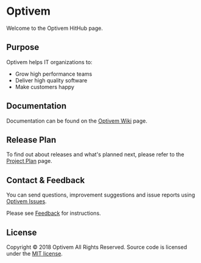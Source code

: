 # Optivem

Welcome to the Optivem HitHub page.

## Purpose

Optivem helps IT organizations to:

* Grow high performance teams
* Deliver high quality software
* Make customers happy

## Documentation

Documentation can be found on the [Optivem Wiki](https://github.com/optivem/optivem.github.io/wiki) page.

## Release Plan

To find out about releases and what's planned next, please refer to the [Project Plan](https://github.com/optivem/optivem.github.io/wiki/Project-Plan) page.

## Contact & Feedback

You can send questions, improvement suggestions and issue reports using [Optivem Issues](https://github.com/optivem/optivem.github.io/issues).

Please see [Feedback](https://github.com/optivem/optivem.github.io/wiki/Feedback) for instructions.

## License

Copyright © 2018 Optivem All Rights Reserved.
Source code is licensed under the [MIT license](http://opensource.org/licenses/mit-license.php).
